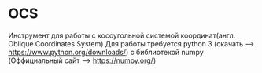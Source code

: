 # OCS
Инструмент для работы с косоугольной системой координат(англ. Oblique Coordinates System)
Для работы требуется python 3 (скачать --> https://www.python.org/downloads/) с библиотекой numpy (Оффициальный сайт --> https://numpy.org/)

